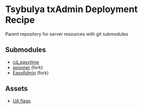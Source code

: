 # Tsybulya txAdmin Deployment Recipe

Parent repository for server resources with git submodules

## Submodules
- [cd_easytime](https://github.com/dsheedes/cd_easytime)
- [spooner](https://github.com/Tsybulya-RP/spooner/tree/4e2d1002103a97d95d470096f5917fa143026011) (fork)
- [EasyAdmin](https://github.com/Tsybulya-RP/EasyAdmin) (fork)
## Assets
- [UA flags](https://forum.cfx.re/t/release-ukrainian-flags-peace/4820017)
